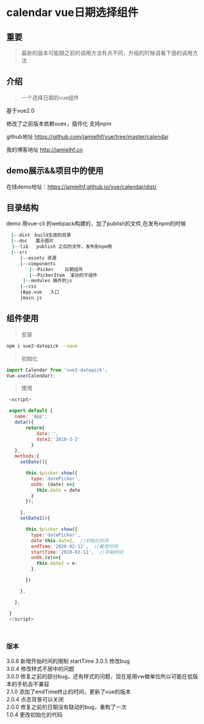 # calendar vue日期选择组件

## 重要

> 最新的版本可能跟之前的调用方法有点不同，升级的时候请看下面的调用方法

## 介绍

>一个选择日期的vue组件

基于vue2.0

修改了之前版本依赖vuex，插件化  支持npm

github地址 https://github.com/jamielhf/vue/tree/master/calendar

我的博客地址 http://jamielhf.cn

## demo展示&&项目中的使用

在线demo地址：https://jamielhf.github.io/vue/calendar/dist/

## 目录结构

demo 用vue-cli 的webpack构建的，加了publish的文件,在发布npm的时候

```bash
　|--dist　build生成的目录
　|--doc   展示图片
  |--lib   publish 之后的文件，发布到npm用
　|--src
　　　|--assets 资源
　　　|--components
　　　　　|--Picker    日期组件
　　　　　|--PickerItem  滚动的子组件
      |--modules 插件的js
　　　|--css
　　　|App.vue   入口
　　　|main.js
```

## 组件使用

>安装

```bash
npm i vue2-datepick --save
```

>初始化

```js
import Calendar from 'vue2-datepick';
Vue.use(Calendar);
```

>使用

```js
 <script>

 export default {
   name: 'App',
   data(){
       return{
           date:'',
           date2:'2010-3-2'
         }
   },
   methods:{
     setDate(){

       this.$picker.show({
         type:'datePicker',
         onOk: (date) =>{
           this.date = date
         }
       });

     },
     setDate2(){

       this.$picker.show({
         type:'datePicker',
         date:this.date2,  //初始化时间
         endTime:'2020-02-11',  //截至时间
         startTime:'2010-02-11',  //开始时间
         onOk:(e)=>{
           this.date2 = e;
         },

       })

     },

   },

 }
 </script>




```

### 版本

3.0.6 新增开始时间的限制 startTime
3.0.5 修改bug  
3.0.4 修改样式不居中的问题  
3.0.0 修复之前的部分bug，还有样式的问题，现在是用vw做单位所以可能在低版本的手机会不兼容  
2.1.0 添加了endTime终止的时间，更新了vue的版本  
2.0.4 点击背景可以关闭  
2.0.0 修复之前的日期没有联动的bug，重构了一次  
1.0.4 更改初始化的代码  
